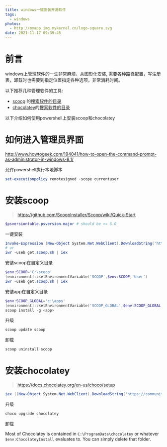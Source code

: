 ```yaml
---
title: windows一键安装开源软件
tags:
  - windows
photos:
  - http://myapp.img.mykernel.cn/logo-square.svg
date: 2021-11-17 09:39:45
---
```


# 前言

windows上管理软件的一生非常麻烦，从图形化安装, 需要各种路径配置，写注册表，卸载时也需要到指定位置指定各种选项，非常消耗时间。

以下推荐几种管理软件的工具: 

- [scoop](https://github.com/ScoopInstaller/Scoop) 的[搜索软件的目录](https://github.com/rasa/scoop-directory) 
- [chocolatey](https://chocolatey.org)的[搜索软件的目录](https://community.chocolatey.org/packages)



以下介绍如何使用powershell上安装scoop和chocolatey

<!--more-->

# 如何进入管理员界面

http://www.howtogeek.com/194041/how-to-open-the-command-prompt-as-administrator-in-windows-8.1/

允许powershell执行本地脚本

```powershell
set-executionpolicy remotesigned -scope currentuser
```

# 安装scoop

> https://github.com/ScoopInstaller/Scoop/wiki/Quick-Start

```powershell
$psversiontable.psversion.major # should be >= 5.0
```

一键安装

```powershell
Invoke-Expression (New-Object System.Net.WebClient).DownloadString('https://get.scoop.sh')
# or
iwr -useb get.scoop.sh | iex
```

安装scoop在自定义目录

```powershell
$env:SCOOP='C:\scoop'
[environment]::setEnvironmentVariable('SCOOP',$env:SCOOP,'User')
iwr -useb get.scoop.sh | iex

```

安装app在自定义目录

```powershell
$env:SCOOP_GLOBAL='c:\apps'
[environment]::setEnvironmentVariable('SCOOP_GLOBAL',$env:SCOOP_GLOBAL,'Machine')
scoop install -g <app>

```

升级

```powershell
scoop update scoop
```

卸载

```powershell
scoop uninstall scoop
```



# 安装chocolatey

>  https://docs.chocolatey.org/en-us/choco/setup

```powershell
iex ((New-Object System.Net.WebClient).DownloadString('https://community.chocolatey.org/install.ps1'))
```

升级

```powershell
choco upgrade chocolatey
```

卸载

Most of Chocolatey is contained in `C:\ProgramData\chocolatey` or whatever `$env:ChocolateyInstall` evaluates to. You can simply delete that folder.

